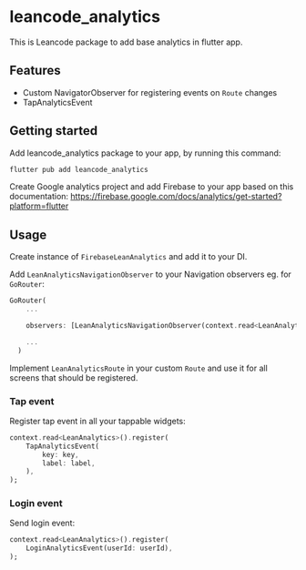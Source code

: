 # leancode_analytics

This is Leancode package to add base analytics in flutter app. 

## Features

- Custom NavigatorObserver for registering events on `Route` changes
- TapAnalyticsEvent 

## Getting started

Add leancode_analytics package to your app, by running this command:

```bash
flutter pub add leancode_analytics
```

Create Google analytics project and add Firebase to your app based on this documentation:
https://firebase.google.com/docs/analytics/get-started?platform=flutter

## Usage

Create instance of `FirebaseLeanAnalytics` and add it to your DI.

Add `LeanAnalyticsNavigationObserver` to your Navigation observers eg. for `GoRouter`:

```dart
GoRouter(
    ...

    observers: [LeanAnalyticsNavigationObserver(context.read<LeanAnalytics>())],

    ...
  )
```

Implement `LeanAnalyticsRoute` in your custom `Route` and use it for all screens that should be registered.

### Tap event

Register tap event in all your tappable widgets:

```dart
context.read<LeanAnalytics>().register(
    TapAnalyticsEvent(
        key: key,
        label: label,
    ),
);
```

### Login event

Send login event:

```dart
context.read<LeanAnalytics>().register(
    LoginAnalyticsEvent(userId: userId),
);
```
